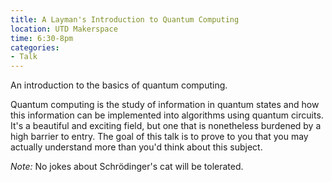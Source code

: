 ```yaml
---
title: A Layman's Introduction to Quantum Computing
location: UTD Makerspace
time: 6:30-8pm
categories:
- Talk
---
```


An introduction to the basics of quantum computing.

Quantum computing is the study of information in quantum states and how this
information can be implemented into algorithms using quantum circuits. It's a
beautiful and exciting field, but one that is nonetheless burdened by a high
barrier to entry. The goal of this talk is to prove to you that you may
actually understand more than you'd think about this subject.

*Note:* No jokes about Schrödinger's cat will be tolerated.
